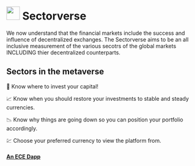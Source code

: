 #  <img src="https://user-images.githubusercontent.com/61543012/194726651-de123292-4dff-4cea-bcf2-e01a41133641.png" height="35" width="35" align-items="center" justify-content="center" /> Sectorverse
We now understand that the financial markets include the success and influence of decentralized exchanges. The Sectorverse aims to be an all inclusive measurement of the various secotrs of the global markets INCLUDING thier decentralized counterparts. 

## Sectors in the metaverse

💸 Know where to invest your capital!

📈 Know when you should restore your investments to stable and steady currencies.

📉 Know why things are going down so you can position your portfolio accordingly.

💹 Choose your preferred currency to view the platform from.

#### [An ECE Dapp](https://github.com/elicharlese)
